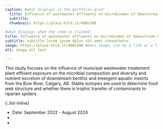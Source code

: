 ```yaml
---
caption: #what displays in the portfolio grid:
  title: Influence of wastewater effluents on microbiomes of downstream macroinvertebrates and riparian spiders from the Bow River, Calgary, AB
  subtitle: 
  thumbnail: https://place-hold.it/400x300
  
#what displays when the item is clicked:
title: Influence of wastewater effluents on microbiomes of downstream macroinvertebrates and riparian spiders from the Bow River, Calgary, AB
subtitle: subtitle lorem ipsum dolor sit amet consectetur.
image: https://place-hold.it/400x300 #main image, can be a link or a file in assets/img/portfolio
alt: image alt text

---
```

This study focuses on the influence of municipal wastewater treatement plant effluent exposure on the microbial composition and diversity and nutrient excretion of downstream benthic and emergent aquatic insects from the Bow River, Calgary, AB. Stable isotopes are used to determine food web structure and whether there is trophic transfer of contaminants to riparian spiders.



{:.list-inline} 
- Date: September 2022 - August 2024
-  
- 

